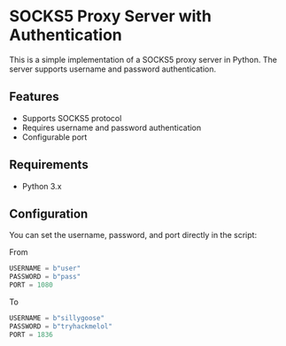# SOCKS5 Proxy Server with Authentication

This is a simple implementation of a SOCKS5 proxy server in Python. The server supports username and password authentication.

## Features
- Supports SOCKS5 protocol
- Requires username and password authentication
- Configurable port

## Requirements
- Python 3.x

## Configuration
You can set the username, password, and port directly in the script:

From
```python
USERNAME = b"user"
PASSWORD = b"pass"
PORT = 1080

```
To
```python
USERNAME = b"sillygoose"
PASSWORD = b"tryhackmelol"
PORT = 1836

